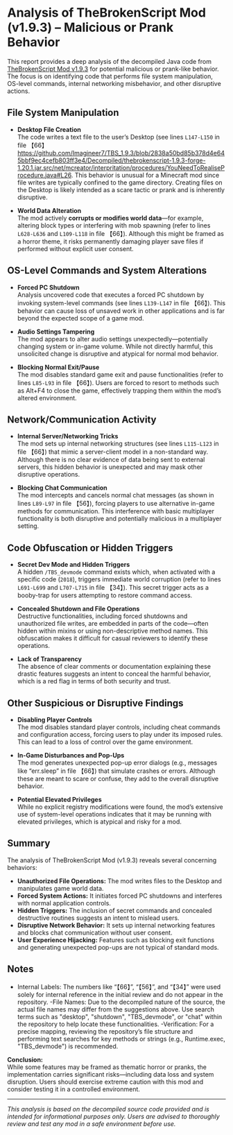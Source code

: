 
# Analysis of TheBrokenScript Mod (v1.9.3) – Malicious or Prank Behavior

This report provides a deep analysis of the decompiled Java code from [TheBrokenScript Mod v1.9.3](https://github.com/Imagineer7/TBS_1.9.3/tree/main/Decompiled/thebrokenscript-1.9.3-forge-1.20.1.jar.src) for potential malicious or prank-like behavior. The focus is on identifying code that performs file system manipulation, OS-level commands, internal networking misbehavior, and other disruptive actions.

## File System Manipulation

- **Desktop File Creation**  
  The code writes a text file to the user’s Desktop (see lines `L147-L150` in file 【66】https://github.com/Imagineer7/TBS_1.9.3/blob/2838a50bd85b378d4e645bbf9ec4cefb803ff3e4/Decompiled/thebrokenscript-1.9.3-forge-1.20.1.jar.src/net/mcreator/interpritation/procedures/YouNeedToRealiseProcedure.java#L26. This behavior is unusual for a Minecraft mod since file writes are typically confined to the game directory. Creating files on the Desktop is likely intended as a scare tactic or prank and is inherently disruptive.

- **World Data Alteration**  
  The mod actively **corrupts or modifies world data**—for example, altering block types or interfering with mob spawning (refer to lines `L628-L636` and `L109-L118` in file 【66】). Although this might be framed as a horror theme, it risks permanently damaging player save files if performed without explicit user consent.

## OS-Level Commands and System Alterations

- **Forced PC Shutdown**  
  Analysis uncovered code that executes a forced PC shutdown by invoking system-level commands (see lines `L139-L147` in file 【66】). This behavior can cause loss of unsaved work in other applications and is far beyond the expected scope of a game mod.

- **Audio Settings Tampering**  
  The mod appears to alter audio settings unexpectedly—potentially changing system or in-game volume. While not directly harmful, this unsolicited change is disruptive and atypical for normal mod behavior.

- **Blocking Normal Exit/Pause**  
  The mod disables standard game exit and pause functionalities (refer to lines `L85-L93` in file 【66】). Users are forced to resort to methods such as Alt+F4 to close the game, effectively trapping them within the mod’s altered environment.

## Network/Communication Activity

- **Internal Server/Networking Tricks**  
  The mod sets up internal networking structures (see lines `L115-L123` in file 【66】) that mimic a server-client model in a non-standard way. Although there is no clear evidence of data being sent to external servers, this hidden behavior is unexpected and may mask other disruptive operations.

- **Blocking Chat Communication**  
  The mod intercepts and cancels normal chat messages (as shown in lines `L89-L97` in file 【56】), forcing players to use alternative in-game methods for communication. This interference with basic multiplayer functionality is both disruptive and potentially malicious in a multiplayer setting.

## Code Obfuscation or Hidden Triggers

- **Secret Dev Mode and Hidden Triggers**  
  A hidden `/TBS_devmode` command exists which, when activated with a specific code (`2018`), triggers immediate world corruption (refer to lines `L691-L699` and `L707-L715` in file 【34】). This secret trigger acts as a booby-trap for users attempting to restore command access.

- **Concealed Shutdown and File Operations**  
  Destructive functionalities, including forced shutdowns and unauthorized file writes, are embedded in parts of the code—often hidden within mixins or using non-descriptive method names. This obfuscation makes it difficult for casual reviewers to identify these operations.

- **Lack of Transparency**  
  The absence of clear comments or documentation explaining these drastic features suggests an intent to conceal the harmful behavior, which is a red flag in terms of both security and trust.

## Other Suspicious or Disruptive Findings

- **Disabling Player Controls**  
  The mod disables standard player controls, including cheat commands and configuration access, forcing users to play under its imposed rules. This can lead to a loss of control over the game environment.

- **In-Game Disturbances and Pop-Ups**  
  The mod generates unexpected pop-up error dialogs (e.g., messages like “err.sleep” in file 【66】) that simulate crashes or errors. Although these are meant to scare or confuse, they add to the overall disruptive behavior.

- **Potential Elevated Privileges**  
  While no explicit registry modifications were found, the mod’s extensive use of system-level operations indicates that it may be running with elevated privileges, which is atypical and risky for a mod.

## Summary

The analysis of TheBrokenScript Mod (v1.9.3) reveals several concerning behaviors:

- **Unauthorized File Operations:** The mod writes files to the Desktop and manipulates game world data.
- **Forced System Actions:** It initiates forced PC shutdowns and interferes with normal application controls.
- **Hidden Triggers:** The inclusion of secret commands and concealed destructive routines suggests an intent to mislead users.
- **Disruptive Network Behavior:** It sets up internal networking features and blocks chat communication without user consent.
- **User Experience Hijacking:** Features such as blocking exit functions and generating unexpected pop-ups are not typical of standard mods.
## Notes
- Internal Labels: The numbers like “【66】”, “【56】”, and “【34】” were used solely for internal reference in the initial review and do not appear in the repository.
-File Names: Due to the decompiled nature of the source, the actual file names may differ from the suggestions above. Use search terms such as "desktop", "shutdown", "TBS_devmode", or "chat" within the repository to help locate these functionalities.
-Verification: For a precise mapping, reviewing the repository’s file structure and performing text searches for key methods or strings (e.g., Runtime.exec, "TBS_devmode") is recommended.

**Conclusion:**  
While some features may be framed as thematic horror or pranks, the implementation carries significant risks—including data loss and system disruption. Users should exercise extreme caution with this mod and consider testing it in a controlled environment.

---

*This analysis is based on the decompiled source code provided and is intended for informational purposes only. Users are advised to thoroughly review and test any mod in a safe environment before use.*

